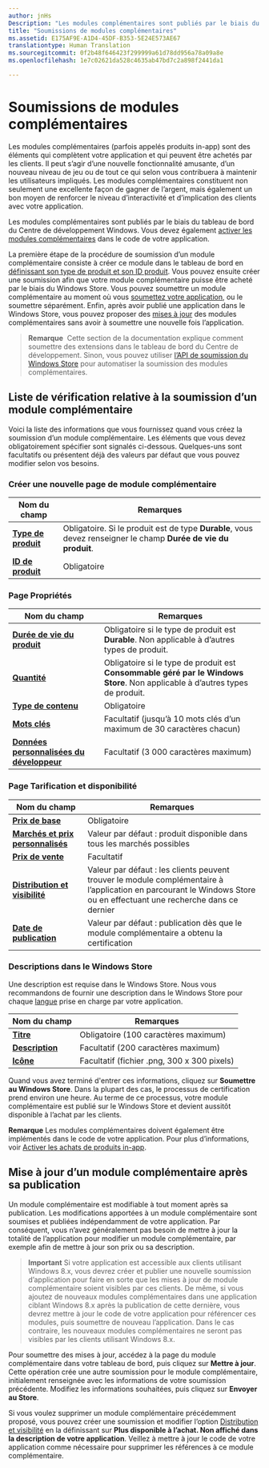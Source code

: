 ```yaml
---
author: jnHs
Description: "Les modules complémentaires sont publiés par le biais du tableau de bord du Centre de développement Windows."
title: "Soumissions de modules complémentaires"
ms.assetid: E175AF9E-A1D4-45DF-B353-5E24E573AE67
translationtype: Human Translation
ms.sourcegitcommit: 0f2b48f646423f299999a61d78dd956a78a09a8e
ms.openlocfilehash: 1e7c02621da528c4635ab47bd7c2a898f2441da1

---
```


# <a name="add-on-submissions"></a>Soumissions de modules complémentaires

Les modules complémentaires (parfois appelés produits in-app) sont des éléments qui complètent votre application et qui peuvent être achetés par les clients. Il peut s’agir d’une nouvelle fonctionnalité amusante, d’un nouveau niveau de jeu ou de tout ce qui selon vous contribuera à maintenir les utilisateurs impliqués. Les modules complémentaires constituent non seulement une excellente façon de gagner de l’argent, mais également un bon moyen de renforcer le niveau d’interactivité et d’implication des clients avec votre application.

Les modules complémentaires sont publiés par le biais du tableau de bord du Centre de développement Windows. Vous devez également [activer les modules complémentaires](../monetize/in-app-purchases-and-trials.md) dans le code de votre application.

La première étape de la procédure de soumission d’un module complémentaire consiste à créer ce module dans le tableau de bord en [définissant son type de produit et son ID produit](set-your-add-on-product-id.md). Vous pouvez ensuite créer une soumission afin que votre module complémentaire puisse être acheté par le biais du Windows Store. Vous pouvez soumettre un module complémentaire au moment où vous [soumettez votre application](app-submissions.md), ou le soumettre séparément. Enfin, après avoir publié une application dans le Windows Store, vous pouvez proposer des [mises à jour](#updating-an-add-on-after-submission) des modules complémentaires sans avoir à soumettre une nouvelle fois l’application.

> **Remarque**&nbsp;&nbsp;Cette section de la documentation explique comment soumettre des extensions dans le tableau de bord du Centre de développement. Sinon, vous pouvez utiliser [l’API de soumission du Windows Store](../monetize/create-and-manage-submissions-using-windows-store-services.md) pour automatiser la soumission des modules complémentaires.

## <a name="checklist-for-submitting-an-add-on"></a>Liste de vérification relative à la soumission d’un module complémentaire

Voici la liste des informations que vous fournissez quand vous créez la soumission d’un module complémentaire. Les éléments que vous devez obligatoirement spécifier sont signalés ci-dessous. Quelques-uns sont facultatifs ou présentent déjà des valeurs par défaut que vous pouvez modifier selon vos besoins.

### <a name="create-a-new-add-on-page"></a>Créer une nouvelle page de module complémentaire
| Nom du champ                    | Remarques                            |
|-------------------------------|----------------------------------|
| [**Type de produit**](set-your-add-on-product-id.md#product-type)      | Obligatoire. Si le produit est de type **Durable**, vous devez renseigner le champ **Durée de vie du produit**. |  
| [**ID de produit**](set-your-add-on-product-id.md#product-id)          | Obligatoire |        

<span/>

### <a name="properties-page"></a>Page Propriétés
| Nom du champ                    | Remarques                              |   
|-------------------------------|------------------------------------|
| [**Durée de vie du produit**](enter-add-on-properties.md#product-lifetime)  | Obligatoire si le type de produit est **Durable**. Non applicable à d’autres types de produit. |
| [**Quantité**](enter-add-on-properties.md#quantity)  | Obligatoire si le type de produit est **Consommable géré par le Windows Store**. Non applicable à d’autres types de produit.
| [**Type de contenu**](enter-add-on-properties.md#content-type)          | Obligatoire       |               
| [**Mots clés**](enter-add-on-properties.md#keywords)                  | Facultatif (jusqu’à 10&nbsp;mots clés d’un maximum de 30&nbsp;caractères chacun) |
| [**Données personnalisées du développeur**](enter-add-on-properties.md#custom-developer-data)                               | Facultatif (3&nbsp;000 caractères maximum)             |

<span/>

### <a name="pricing-and-availability-page"></a>Page Tarification et disponibilité
| Nom du champ                    | Remarques                                       |
|-------------------------------|---------------------------------------------|
| [**Prix de base**](set-add-on-pricing-and-availability.md#base-price)                | Obligatoire                                    |
| [**Marchés et prix personnalisés**](set-add-on-pricing-and-availability.md#markets-and-custom-prices)  | Valeur par défaut : produit disponible dans tous les marchés possibles |
| [**Prix de vente**](put-apps-and-add-ons-on-sale.md)               | Facultatif                             |
| [**Distribution et visibilité**](set-add-on-pricing-and-availability.md#distribution-and-visibility)   | Valeur par défaut&nbsp;: les clients peuvent trouver le module complémentaire à l’application en parcourant le Windows&nbsp;Store ou en effectuant une recherche dans ce dernier |
| [**Date de publication**](set-add-on-pricing-and-availability.md#publish-date)                | Valeur par défaut&nbsp;: publication dès que le module complémentaire a obtenu la certification |

<span/>

### <a name="store-listings"></a>Descriptions dans le Windows Store
Une description est requise dans le Windows Store. Nous vous recommandons de fournir une description dans le Windows Store pour chaque [langue](create-add-on-store-listings.md#languages) prise en charge par votre application.

| Nom du champ                    | Remarques                                       |
|-------------------------------|---------------------------------------------|
| [**Titre**](create-add-on-store-listings.md#title)                    | Obligatoire (100 caractères maximum)              |
| [**Description**](create-add-on-store-listings.md#description)       | Facultatif (200&nbsp;caractères maximum)              |
| [**Icône**](create-add-on-store-listings.md#icon)                    | Facultatif (fichier .png, 300 x 300 pixels)             |

<span/>

Quand vous avez terminé d'entrer ces informations, cliquez sur **Soumettre au Windows Store**. Dans la plupart des cas, le processus de certification prend environ une heure. Au terme de ce processus, votre module complémentaire est publié sur le Windows&nbsp;Store et devient aussitôt disponible à l’achat par les clients.

**Remarque** Les modules complémentaires doivent également être implémentés dans le code de votre application. Pour plus d’informations, voir [Activer les achats de produits in-app](../monetize/enable-in-app-product-purchases.md).


## <a name="updating-an-add-on-after-publication"></a>Mise à jour d’un module complémentaire après sa publication

Un module complémentaire est modifiable à tout moment après sa publication. Les modifications apportées à un module complémentaire sont soumises et publiées indépendamment de votre application. Par conséquent, vous n’avez généralement pas besoin de mettre à jour la totalité de l’application pour modifier un module complémentaire, par exemple afin de mettre à jour son prix ou sa description.

> **Important** Si votre application est accessible aux clients utilisant Windows&nbsp;8.x, vous devrez créer et publier une nouvelle soumission d’application pour faire en sorte que les mises à jour de module complémentaire soient visibles par ces clients. De même, si vous ajoutez de nouveaux modules complémentaires dans une application ciblant Windows&nbsp;8.x après la publication de cette dernière, vous devrez mettre à jour le code de votre application pour référencer ces modules, puis soumettre de nouveau l’application. Dans le cas contraire, les nouveaux modules complémentaires ne seront pas visibles par les clients utilisant Windows&nbsp;8.x.

Pour soumettre des mises à jour, accédez à la page du module complémentaire dans votre tableau de bord, puis cliquez sur **Mettre à jour**. Cette opération crée une autre soumission pour le module complémentaire, initialement renseignée avec les informations de votre soumission précédente. Modifiez les informations souhaitées, puis cliquez sur **Envoyer au Store**.

Si vous voulez supprimer un module complémentaire précédemment proposé, vous pouvez créer une soumission et modifier l’option [Distribution et visibilité](set-add-on-pricing-and-availability.md) en la définissant sur **Plus disponible à l’achat. Non affiché dans la description de votre application**. Veillez à mettre à jour le code de votre application comme nécessaire pour supprimer les références à ce module complémentaire.



<!--HONumber=Dec16_HO1-->


